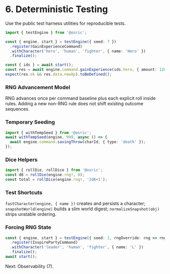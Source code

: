 # 6. Deterministic Testing

Use the public test harness utilities for reproducible tests.

```ts
import { testEngine } from '@osric';

const { engine, start } = testEngine({ seed: 7 })
  .register(GainExperienceCommand)
  .withCharacter('hero', 'human', 'fighter', { name: 'Hero' })
  .finalize();

const { ids } = await start();
const res = await engine.command.gainExperience(ids.hero, { amount: 120 });
expect(res.ok && res.data.newXp).toBeDefined();
```

### RNG Advancement Model
RNG advances once per command baseline plus each explicit roll inside rules. Adding a new non-RNG rule does not shift existing outcome sequences.

### Temporary Seeding
```ts
import { withTempSeed } from '@osric';
await withTempSeed(engine, 999, async () => {
  await engine.command.savingThrow(charId, { type: 'death' });
});
```

### Dice Helpers
```ts
import { rollDie, rollDice } from '@osric';
const d8 = rollDie(engine.rng!, 8);
const total = rollDice(engine.rng!, '2d6+1');
```

### Test Shortcuts
`fastCharacter(engine, { name })` creates and persists a character; `snapshotWorld(engine)` builds a slim world digest; `normalizeSnapshot(obj)` strips unstable ordering.

### Forcing RNG State
```ts
const { engine, start } = testEngine({ seed: 1, rngOverride: rng => rng.setState(1234) })
  .register(InspirePartyCommand)
  .withCharacter('leader', 'human', 'fighter', { name: 'L' })
  .finalize();
await start();
```

Next: Observability (7).
